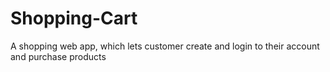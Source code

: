 # Shopping-Cart
A shopping web app, which lets customer create and login to their account and purchase products
